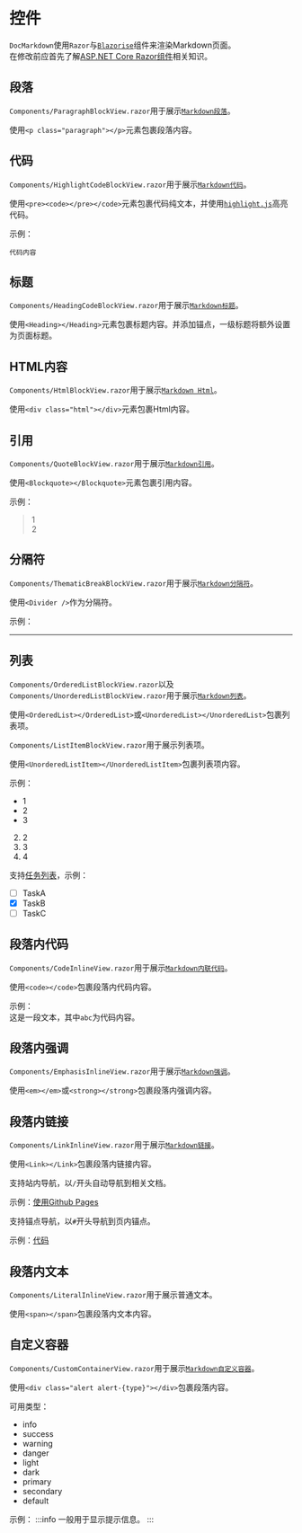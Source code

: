 ﻿# 控件
`DocMarkdown`使用`Razor`与[`Blazorise`](https://blazorise.com)组件来渲染Markdown页面。  
在修改前应首先了解[ASP.NET Core Razor组件](https://docs.microsoft.com/zh-cn/aspnet/core/blazor/components)相关知识。

## 段落
`Components/ParagraphBlockView.razor`用于展示[`Markdown段落`](https://spec.commonmark.org/0.30/#paragraphs)。

使用`<p class="paragraph"></p>`元素包裹段落内容。

## 代码
`Components/HighlightCodeBlockView.razor`用于展示[`Markdown代码`](https://spec.commonmark.org/0.30/#fenced-code-blocks)。

使用`<pre><code></pre></code>`元素包裹代码纯文本，并使用[`highlight.js`](https://highlightjs.org)高亮代码。

示例：
```
代码内容
```

## 标题
`Components/HeadingCodeBlockView.razor`用于展示[`Markdown标题`](https://spec.commonmark.org/0.30/#atx-headings)。

使用`<Heading></Heading>`元素包裹标题内容。并添加锚点，一级标题将额外设置为页面标题。

## HTML内容
`Components/HtmlBlockView.razor`用于展示[`Markdown Html`](https://spec.commonmark.org/0.30/#html-blocks)。

使用`<div class="html"></div>`元素包裹Html内容。

## 引用
`Components/QuoteBlockView.razor`用于展示[`Markdown引用`](https://spec.commonmark.org/0.30/#block-quotes)。

使用`<Blockquote></Blockquote>`元素包裹引用内容。

示例：  
> 1  
> 2

## 分隔符
`Components/ThematicBreakBlockView.razor`用于展示[`Markdown分隔符`](https://spec.commonmark.org/0.30/#thematic-breaks)。

使用`<Divider />`作为分隔符。

示例：

----

## 列表
`Components/OrderedListBlockView.razor`以及
`Components/UnorderedListBlockView.razor`用于展示[`Markdown列表`](https://spec.commonmark.org/0.30/#lists)。

使用`<OrderedList></OrderedList>`或`<UnorderedList></UnorderedList>`包裹列表项。

`Components/ListItemBlockView.razor`用于展示列表项。

使用`<UnorderedListItem></UnorderedListItem>`包裹列表项内容。

示例：
- 1
- 2
- 3

2. 2
3. 3
4. 4

支持[任务列表](https://github.blog/2013-01-09-task-lists-in-gfm-issues-pulls-comments/)，示例：
- [ ] TaskA
- [x] TaskB
- [ ] TaskC

## 段落内代码
`Components/CodeInlineView.razor`用于展示[`Markdown内联代码`](https://spec.commonmark.org/0.30/#code-spans)。

使用`<code></code>`包裹段落内代码内容。

示例：  
这是一段文本，其中`abc`为代码内容。

## 段落内强调
`Components/EmphasisInlineView.razor`用于展示[`Markdown强调`](https://spec.commonmark.org/0.30/#emphasis-and-strong-emphasis)。

使用`<em></em>`或`<strong></strong>`包裹段落内强调内容。

## 段落内链接
`Components/LinkInlineView.razor`用于展示[`Markdown链接`](https://spec.commonmark.org/0.30/#links)。

使用`<Link></Link>`包裹段落内链接内容。

支持站内导航，以`/`开头自动导航到相关文档。

示例：[使用Github Pages](/deploy/githubpages)

支持锚点导航，以`#`开头导航到页内锚点。

示例：[代码](#代码)

## 段落内文本
`Components/LiteralInlineView.razor`用于展示普通文本。

使用`<span></span>`包裹段落内文本内容。

## 自定义容器
`Components/CustomContainerView.razor`用于展示[`Markdown自定义容器`](https://talk.commonmark.org/t/custom-container-for-block-and-inline/2051)。

使用`<div class="alert alert-{type}"></div>`包裹段落内容。

可用类型：
* info
* success
* warning
* danger
* light
* dark
* primary
* secondary
* default

示例：
:::info
一般用于显示提示信息。
:::